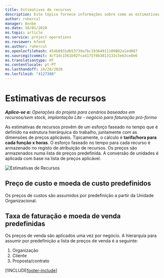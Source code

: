 ```yaml
---
title: Estimativas de recursos
description: Este tópico fornece informações sobre como as estimativas de recursos são calculadas no Project Operations.
author: ruhercul
manager: Annbe
ms.date: 10/01/2020
ms.topic: article
ms.service: project-operations
ms.reviewer: kfend
ms.author: ruhercul
ms.openlocfilehash: 454b8931db53739a7bc19364911109802a1ed087
ms.sourcegitcommit: 4cf1dc1561b92fca4175f0b3813133c5e63ce8e6
ms.translationtype: HT
ms.contentlocale: pt-PT
ms.lasthandoff: 10/28/2020
ms.locfileid: "4127388"
---
```

# <a name="resource-estimates"></a>Estimativas de recursos

_**Aplica-se a:** Operações do projeto para cenários baseados em recursos/sem stock, implantação Lite - negócio para faturação pró-forma_

As estimativas de recursos provêm de um esforço faseado no tempo que é definido na estrutura hierárquica do trabalho, juntamente com as dimensões de preços aplicáveis. Tipicamente, o cálculo é **tarifa/hora para cada função x horas**. O esforço faseado no tempo para cada recurso é armazenado no registo de atribuição de recursos. Os preços são armazenados numa lista de preços predefinida. A conversão de unidades é aplicada com base na lista de preços aplicável.

![Estimativas de Recursos](./media/navigation12.png)

## <a name="default-cost-price-and-cost-currency"></a>Preço de custo e moeda de custo predefinidos

Os preços de custos são assumidos por predefinição a partir da Unidade Organizacional.

## <a name="default-bill-rate-and-sales-currency"></a>Taxa de faturação e moeda de venda predefinidas

Os preços de venda são aplicados uma vez por negócio. A hierarquia para assumir por predefinição a lista de preços de venda é a seguinte:

1. Organização
2. Cliente
3. Proposta/contrato


[!INCLUDE[footer-include](../includes/footer-banner.md)]